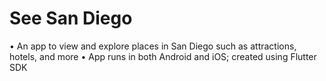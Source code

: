 # See San Diego

•	An app to view and explore places in San Diego such as attractions, hotels, and more
•	App runs in both Android and iOS; created using Flutter SDK
